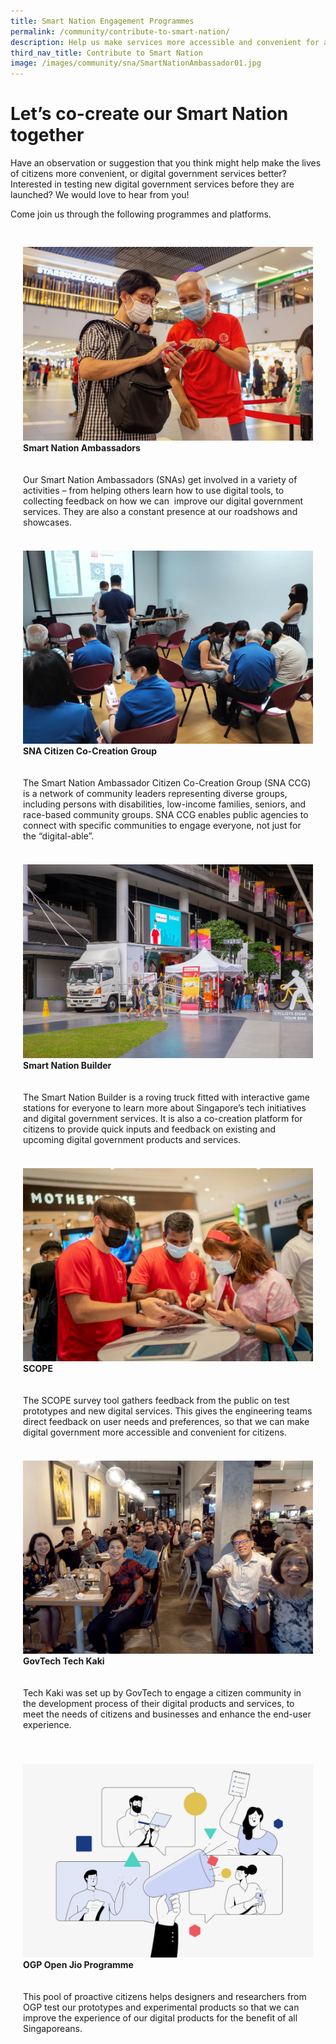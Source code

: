 ```yaml
---
title: Smart Nation Engagement Programmes
permalink: /community/contribute-to-smart-nation/
description: Help us make services more accessible and convenient for all Singaporeans.
third_nav_title: Contribute to Smart Nation
image: /images/community/sna/SmartNationAmbassador01.jpg
---
```

# Let’s co-create our Smart Nation together

Have an observation or suggestion that you think might help make the lives of citizens more convenient, or digital government services better? Interested in testing new digital government services before they are launched? We would love to hear from you! 

Come join us through the following programmes and platforms.

<div class="row" style="padding: 20px 0px 0px 0px;">

<div class="col" style="padding: 10px 20px 10px 20px;">
<a href="/community/smart-nation-ambassadors"><img src="/images/community/sna/SmartNationAmbassador07.jpeg" alt="Smart Nation Ambassadors (SNAs)"></a><br><div class="header"><b>Smart Nation Ambassadors</b></div><br><br>Our Smart Nation Ambassadors (SNAs) get involved in a variety of activities – from helping others learn how to use digital tools, to collecting feedback on how we can  improve our digital government services. They are also a constant presence at our roadshows and showcases.
	<br><br></div>
	
<div class="col" style="padding: 10px 20px 10px 20px;">
<a href="/community/snaccg"><img src="/images/community/CCG/SNACCG_01.jpeg" alt="Smart Nation Ambassador Citizen Co-Creation Group (SNA CCG)"></a><br><div class="header"><b>SNA Citizen Co-Creation Group</b></div><br><br>The Smart Nation Ambassador Citizen Co-Creation Group (SNA CCG) is a network of community leaders representing diverse groups, including persons with disabilities, low-income families, seniors, and race-based community groups. SNA CCG enables public agencies to connect with specific communities to engage everyone, not just for the “digital-able”.
	<br><br></div>

<div class="col" style="padding: 10px 20px 10px 20px;">
<a href="/community/showcases/builder"><img src="/images/community/builder/Smart_Nation_Builder_25.jpeg" alt="Smart Nation Builder" alt="Smart Nation Builder"></a><br><div class="header"><b>Smart Nation Builder</b></div><br><br>The Smart Nation Builder is a roving truck fitted with interactive game stations for everyone to learn more about Singapore’s tech initiatives and digital government services. It is also a co-creation platform for citizens to provide quick inputs and feedback on existing and upcoming digital government products and services.
	<br><br></div>
	
</div><div class="row">

<div class="col" style="padding: 10px 20px 10px 20px;">
<a href="/community/SCOPE"><img src="/images/community/sna/SmartNationAmbassador01.jpg" alt="Smart Nation Co-creating with Our People Everywhere (SCOPE)"></a><br><div class="header"><b>SCOPE</b></div><br><br>The SCOPE survey tool gathers feedback from the public on test prototypes and new digital services. This gives the engineering teams direct feedback on user needs and preferences, so that we can make digital government more accessible and convenient for citizens.
	<br><br></div>

<div class="col" style="padding: 10px 20px 10px 20px;">
<a href="/community/techkaki"><img src="/images/community/TechKaki/TechKaki_01.jpeg" alt="GovTech Tech Kaki"></a><br><div class="header"><b>GovTech Tech Kaki</b></div><br><div class="para"><br>Tech Kaki was set up by GovTech to engage a citizen community in the development process of their digital products and services, to meet the needs of citizens and businesses and enhance the end-user experience.</div>
	<br><br></div>
	
<div class="col" style="padding: 10px 20px 10px 20px;">
<a href="/community/openjio"><img src="/images/community/OpenJio/OpenJio_01.jpeg" alt="OGP Open Jio Programme" alt="OGP Open Jio Programme"></a><br><div class="header"><b>OGP Open Jio Programme</b></div><br><br>This pool of proactive citizens helps designers and researchers from OGP test our prototypes and experimental products so that we can improve the experience of our digital products for the benefit of all Singaporeans.
	<br><br></div>
	
</div>